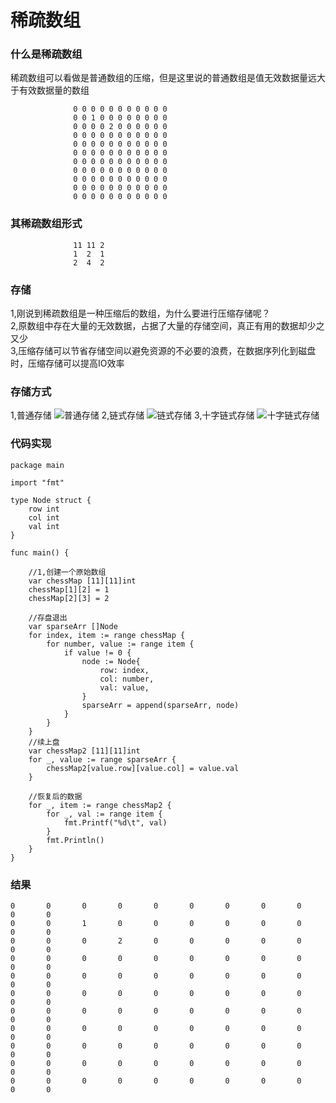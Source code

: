 # 稀疏数组
### 什么是稀疏数组
稀疏数组可以看做是普通数组的压缩，但是这里说的普通数组是值无效数据量远大于有效数据量的数组
```
              0 0 0 0 0 0 0 0 0 0 0
              0 0 1 0 0 0 0 0 0 0 0
              0 0 0 0 2 0 0 0 0 0 0
              0 0 0 0 0 0 0 0 0 0 0
              0 0 0 0 0 0 0 0 0 0 0
              0 0 0 0 0 0 0 0 0 0 0
              0 0 0 0 0 0 0 0 0 0 0
              0 0 0 0 0 0 0 0 0 0 0
              0 0 0 0 0 0 0 0 0 0 0
              0 0 0 0 0 0 0 0 0 0 0
              0 0 0 0 0 0 0 0 0 0 0
```
### 其稀疏数组形式
```
              11 11 2
              1  2  1
              2  4  2
```
### 存储
1,刚说到稀疏数组是一种压缩后的数组，为什么要进行压缩存储呢？  
2,原数组中存在大量的无效数据，占据了大量的存储空间，真正有用的数据却少之又少  
3,压缩存储可以节省存储空间以避免资源的不必要的浪费，在数据序列化到磁盘时，压缩存储可以提高IO效率  
### 存储方式 
1,普通存储 
![普通存储](https://img-blog.csdnimg.cn/20190703122416582.png)
2,链式存储 
![链式存储](https://img-blog.csdnimg.cn/20190703122823779.png?x-oss-process=image/watermark,type_ZmFuZ3poZW5naGVpdGk,shadow_10,text_aHR0cHM6Ly9ibG9nLmNzZG4ubmV0L3dlaXhpbl80MTkyMjI4OQ==,size_16,color_FFFFFF,t_70)
3,十字链式存储 
![十字链式存储](https://img-blog.csdnimg.cn/20190703123032956.png?x-oss-process=image/watermark,type_ZmFuZ3poZW5naGVpdGk,shadow_10,text_aHR0cHM6Ly9ibG9nLmNzZG4ubmV0L3dlaXhpbl80MTkyMjI4OQ==,size_16,color_FFFFFF,t_70)
### 代码实现
```
package main

import "fmt"

type Node struct {
	row int
	col int
	val int
}

func main() {

	//1,创建一个原始数组
	var chessMap [11][11]int
	chessMap[1][2] = 1
	chessMap[2][3] = 2

	//存盘退出
	var sparseArr []Node
	for index, item := range chessMap {
		for number, value := range item {
			if value != 0 {
				node := Node{
					row: index,
					col: number,
					val: value,
				}
				sparseArr = append(sparseArr, node)
			}
		}
	}
	//续上盘
	var chessMap2 [11][11]int
	for _, value := range sparseArr {
		chessMap2[value.row][value.col] = value.val
	}

	//恢复后的数据
	for _, item := range chessMap2 {
		for _, val := range item {
			fmt.Printf("%d\t", val)
		}
		fmt.Println()
	}
}

```
### 结果
```
0       0       0       0       0       0       0       0       0       0       0
0       0       1       0       0       0       0       0       0       0       0
0       0       0       2       0       0       0       0       0       0       0
0       0       0       0       0       0       0       0       0       0       0
0       0       0       0       0       0       0       0       0       0       0
0       0       0       0       0       0       0       0       0       0       0
0       0       0       0       0       0       0       0       0       0       0
0       0       0       0       0       0       0       0       0       0       0
0       0       0       0       0       0       0       0       0       0       0
0       0       0       0       0       0       0       0       0       0       0
0       0       0       0       0       0       0       0       0       0       0
```








